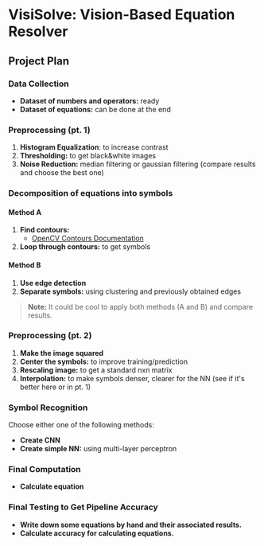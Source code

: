
# VisiSolve: Vision-Based Equation Resolver

## Project Plan

### Data Collection

- **Dataset of numbers and operators:** ready
- **Dataset of equations:** can be done at the end

### Preprocessing (pt. 1)

1. **Histogram Equalization**: to increase contrast
2. **Thresholding:** to get black&white images
3. **Noise Reduction:** median filtering or gaussian filtering (compare results and choose the best one)
   
### Decomposition of equations into symbols

#### Method A

1. **Find contours:** 
   - [OpenCV Contours Documentation](https://docs.opencv.org/3.4/d4/d73/tutorial_py_contours_begin.html)
2. **Loop through contours:** to get symbols

#### Method B

1. **Use edge detection**
2. **Separate symbols:** using clustering and previously obtained edges

> **Note:** It could be cool to apply both methods (A and B) and compare results.

### Preprocessing (pt. 2)

1. **Make the image squared**
2. **Center the symbols:** to improve training/prediction
3. **Rescaling image:** to get a standard nxn matrix
4. **Interpolation:** to make symbols denser, clearer for the NN (see if it's better here or in pt. 1)

### Symbol Recognition

Choose either one of the following methods:
- **Create CNN**
- **Create simple NN:** using multi-layer perceptron

### Final Computation

- **Calculate equation**

### Final Testing to Get Pipeline Accuracy

- **Write down some equations by hand and their associated results.** 
- **Calculate accuracy for calculating equations.**

